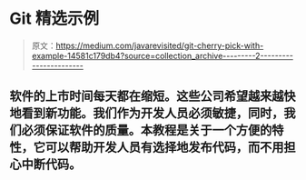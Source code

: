 # Git 精选示例

> 原文：<https://medium.com/javarevisited/git-cherry-pick-with-example-14581c179db4?source=collection_archive---------2----------------------->

## 软件的上市时间每天都在缩短。这些公司希望越来越快地看到新功能。我们作为开发人员必须敏捷，同时，我们必须保证软件的质量。本教程是关于一个方便的特性，它可以帮助开发人员有选择地发布代码，而不用担心中断代码。
